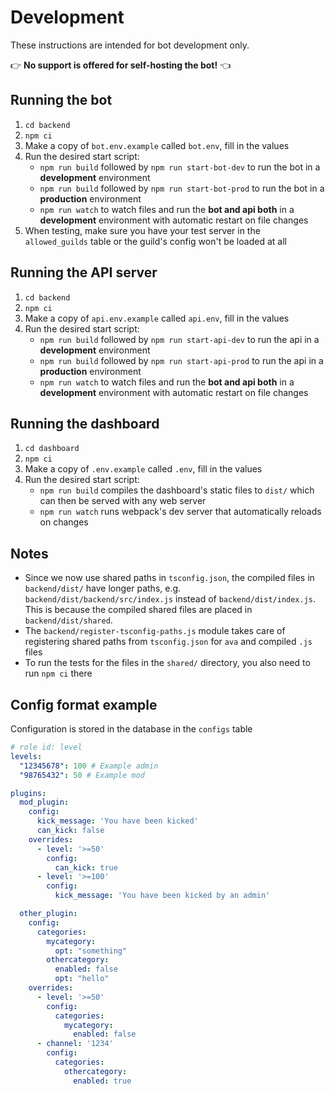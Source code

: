 # Development
These instructions are intended for bot development only.

👉 **No support is offered for self-hosting the bot!** 👈

## Running the bot
1. `cd backend`
2. `npm ci`
3. Make a copy of `bot.env.example` called `bot.env`, fill in the values
4. Run the desired start script:
    * `npm run build` followed by `npm run start-bot-dev` to run the bot in a **development** environment
    * `npm run build` followed by `npm run start-bot-prod` to run the bot in a **production** environment
    * `npm run watch` to watch files and run the **bot and api both** in a **development** environment
      with automatic restart on file changes
5. When testing, make sure you have your test server in the `allowed_guilds` table or the guild's config won't be loaded at all

## Running the API server
1. `cd backend`
2. `npm ci`
3. Make a copy of `api.env.example` called `api.env`, fill in the values
4. Run the desired start script:
    * `npm run build` followed by `npm run start-api-dev` to run the api in a **development** environment
    * `npm run build` followed by `npm run start-api-prod` to run the api in a **production** environment
    * `npm run watch` to watch files and run the **bot and api both** in a **development** environment
      with automatic restart on file changes

## Running the dashboard
1. `cd dashboard`
2. `npm ci`
3. Make a copy of `.env.example` called `.env`, fill in the values
4. Run the desired start script:
    * `npm run build` compiles the dashboard's static files to `dist/` which can then be served with any web server
    * `npm run watch` runs webpack's dev server that automatically reloads on changes

## Notes
* Since we now use shared paths in `tsconfig.json`, the compiled files in `backend/dist/` have longer paths, e.g.
  `backend/dist/backend/src/index.js` instead of `backend/dist/index.js`. This is because the compiled shared files
  are placed in `backend/dist/shared`.
* The `backend/register-tsconfig-paths.js` module takes care of registering shared paths from `tsconfig.json` for
  `ava` and compiled `.js` files
* To run the tests for the files in the `shared/` directory, you also need to run `npm ci` there

## Config format example
Configuration is stored in the database in the `configs` table

```yml
# role id: level
levels:
  "12345678": 100 # Example admin
  "98765432": 50 # Example mod

plugins:
  mod_plugin:
    config:
      kick_message: 'You have been kicked'
      can_kick: false
    overrides:
      - level: '>=50'
        config:
          can_kick: true
      - level: '>=100'
        config:
          kick_message: 'You have been kicked by an admin'

  other_plugin:
    config:
      categories:
        mycategory:
          opt: "something"
        othercategory:
          enabled: false
          opt: "hello"
    overrides:
      - level: '>=50'
        config:
          categories:
            mycategory:
              enabled: false
      - channel: '1234'
        config:
          categories:
            othercategory:
              enabled: true
```
